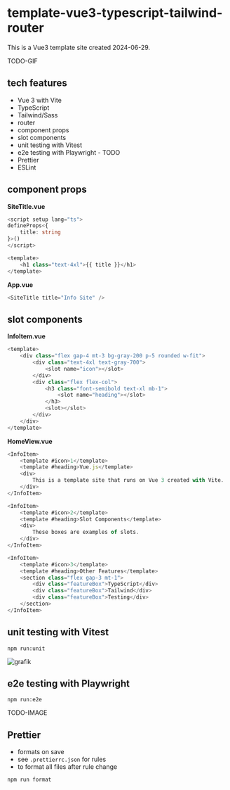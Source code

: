 # template-vue3-typescript-tailwind-router

This is a Vue3 template site created 2024-06-29.

TODO-GIF

## tech features

- Vue 3 with Vite
- TypeScript
- Tailwind/Sass
- router
- component props
- slot components
- unit testing with Vitest
- e2e testing with Playwright - TODO
- Prettier
- ESLint

## component props

**SiteTitle.vue**

```ts
<script setup lang="ts">
defineProps<{
	title: string
}>()
</script>

<template>
	<h1 class="text-4xl">{{ title }}</h1>
</template>
```

**App.vue**

```ts
<SiteTitle title="Info Site" />
```

## slot components

**InfoItem.vue**

```ts
<template>
	<div class="flex gap-4 mt-3 bg-gray-200 p-5 rounded w-fit">
		<div class="text-4xl text-gray-700">
			<slot name="icon"></slot>
		</div>
		<div class="flex flex-col">
			<h3 class="font-semibold text-xl mb-1">
				<slot name="heading"></slot>
			</h3>
			<slot></slot>
		</div>
	</div>
</template>
```

**HomeView.vue**

```ts
<InfoItem>
	<template #icon>1</template>
	<template #heading>Vue.js</template>
	<div>
		This is a template site that runs on Vue 3 created with Vite.
	</div>
</InfoItem>

<InfoItem>
	<template #icon>2</template>
	<template #heading>Slot Components</template>
	<div>
		These boxes are examples of slots.
	</div>
</InfoItem>

<InfoItem>
	<template #icon>3</template>
	<template #heading>Other Features</template>
	<section class="flex gap-3 mt-1">
		<div class="featureBox">TypeScript</div>
		<div class="featureBox">Tailwind</div>
		<div class="featureBox">Testing</div>
	</section>
</InfoItem>
```

## unit testing with Vitest

```
npm run:unit
```

![grafik](https://github.com/edwardtanguay/vue3-showcase-site/assets/446574/476bc544-eec3-47e8-8533-550f60fdfb04)

## e2e testing with Playwright

```
npm run:e2e
```

TODO-IMAGE

## Prettier

- formats on save
- see `.prettierrc.json` for rules
- to format all files after rule change

```
npm run format
```